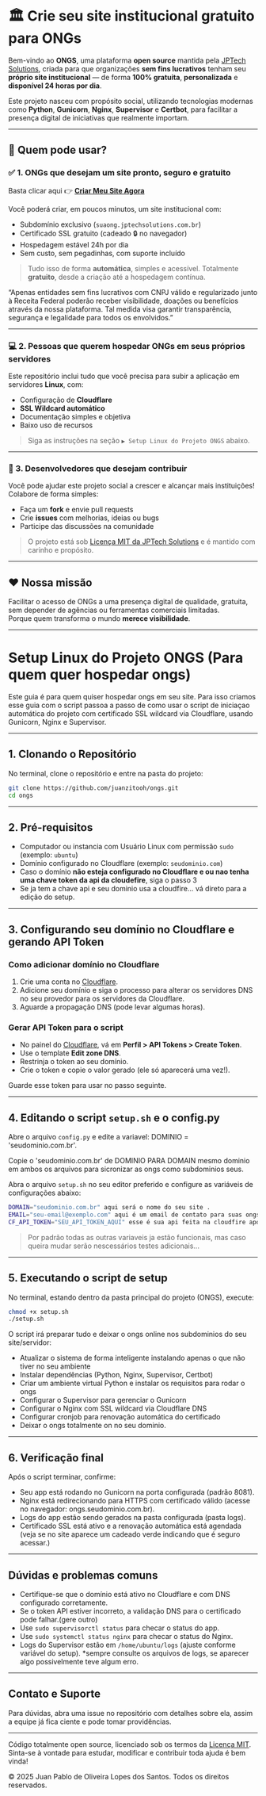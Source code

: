 # 🏛️ Crie seu site institucional gratuito para ONGs

Bem-vindo ao **ONGS**, uma plataforma **open source** mantida pela [JPTech Solutions](https://jptechsolutions.com.br), criada para que organizações **sem fins lucrativos** tenham seu **próprio site institucional** — de forma **100% gratuita**, **personalizada** e **disponível 24 horas por dia**.

Este projeto nasceu com propósito social, utilizando tecnologias modernas como **Python**, **Gunicorn**, **Nginx**, **Supervisor** e **Certbot**, para facilitar a presença digital de iniciativas que realmente importam.

---

## 👥 Quem pode usar?

### ✅ 1. ONGs que desejam um site pronto, seguro e gratuito

Basta clicar aqui 👉 [**Criar Meu Site Agora**](https://ongs.jptechsolutions.com.br/criar)

Você poderá criar, em poucos minutos, um site institucional com:

- Subdomínio exclusivo (`suaong.jptechsolutions.com.br`)
- Certificado SSL gratuito (cadeado 🔒 no navegador)
- Hospedagem estável 24h por dia
- Sem custo, sem pegadinhas, com suporte incluído

> Tudo isso de forma **automática**, simples e acessível. Totalmente **gratuito**, desde a criação até a hospedagem contínua.

“Apenas entidades sem fins lucrativos com CNPJ válido e regularizado junto à Receita Federal poderão receber visibilidade, doações ou benefícios através da nossa plataforma. Tal medida visa garantir transparência, segurança e legalidade para todos os envolvidos.”

---

### 💻 2. Pessoas que querem **hospedar ONGs em seus próprios servidores**

Este repositório inclui tudo que você precisa para subir a aplicação em servidores **Linux**, com:

- Configuração de **Cloudflare**
- **SSL Wildcard automático**
- Documentação simples e objetiva
- Baixo uso de recursos

> Siga as instruções na seção `▶️ Setup Linux do Projeto ONGS` abaixo.

---

### 🤝 3. Desenvolvedores que desejam contribuir

Você pode ajudar este projeto social a crescer e alcançar mais instituições!  
Colabore de forma simples:

- Faça um **fork** e envie pull requests
- Crie **issues** com melhorias, ideias ou bugs
- Participe das discussões na comunidade

> O projeto está sob [Licença MIT da JPTech Solutions](LICENSE) e é mantido com carinho e propósito.

---

## ❤️ Nossa missão

Facilitar o acesso de ONGs a uma presença digital de qualidade, gratuita, sem depender de agências ou ferramentas comerciais limitadas.  
Porque quem transforma o mundo **merece visibilidade**.

---


# Setup Linux do Projeto ONGS (Para quem quer hospedar ongs)

Este guia é para quem quiser hospedar ongs em seu site.
Para isso criamos esse guia com o script passoa a passo de como usar o  script de iniciaçao automática do projeto com certificado SSL wildcard via Cloudflare, usando Gunicorn, Nginx e Supervisor.

---

## 1. Clonando o Repositório

No terminal, clone o repositório e entre na pasta do projeto:

```bash
git clone https://github.com/juanzitooh/ongs.git
cd ongs
````

---

## 2. Pré-requisitos

* Computador ou instancia com Usuário Linux com permissão `sudo` (exemplo: `ubuntu`)
* Domínio configurado no Cloudflare (exemplo: `seudominio.com`)
* Caso o domínio **não esteja configurado no Cloudflare e ou nao tenha uma chave token da api da cloudefire**, siga o passo 3
* Se ja tem a chave api e seu dominio usa a cloudfire... vá direto para a edição do setup.
---

## 3. Configurando seu domínio no Cloudflare e gerando API Token

### Como adicionar domínio no Cloudflare

1. Crie uma conta no [Cloudflare](https://www.cloudflare.com/).
2. Adicione seu domínio e siga o processo para alterar os servidores DNS no seu provedor para os servidores da Cloudflare.
3. Aguarde a propagação DNS (pode levar algumas horas).

### Gerar API Token para o script

* No painel do [Cloudflare](https://www.cloudflare.com/), vá em **Perfil > API Tokens > Create Token**.
* Use o template **Edit zone DNS**.
* Restrinja o token ao seu domínio.
* Crie o token e copie o valor gerado (ele só aparecerá uma vez!).

Guarde esse token para usar no passo seguinte.

---

## 4. Editando o script `setup.sh` e o config.py



Abre o arquivo `config.py` e edite a variavel: DOMINIO = 'seudominio.com.br'.

Copie o 'seudominio.com.br' de DOMINIO PARA DOMAIN mesmo dominio em ambos os arquivos para sicronizar as ongs como subdominios seus.

Abra o arquivo `setup.sh` no seu editor preferido e configure as variáveis de configurações abaixo:

```bash
DOMAIN="seudominio.com.br" aqui será o nome do seu site .
EMAIL="seu-email@exemplo.com" aqui é um email de contato para suas ongs entrarem em contato.
CF_API_TOKEN="SEU_API_TOKEN_AQUI" esse é sua api feita na cloudfire após ela virar seu gerenciador dns.
```

> Por padrão todas as outras variaveis ja estão funcionais, mas caso queira mudar serão nescessários testes adicionais...

---

## 5. Executando o script de setup

No terminal, estando dentro da pasta principal do projeto (ONGS), execute:

```bash
chmod +x setup.sh
./setup.sh
```

O script irá preparar tudo e deixar o ongs online nos subdominios do seu site/servidor:

* Atualizar o sistema de forma inteligente instalando apenas o que não tiver no seu ambiente
* Instalar dependências (Python, Nginx, Supervisor, Certbot)
* Criar um ambiente virtual Python e instalar os requisitos para rodar o ongs
* Configurar o Supervisor para gerenciar o Gunicorn
* Configurar o Nginx com SSL wildcard via Cloudflare DNS
* Configurar cronjob para renovação automática do certificado
* Deixar o ongs totalmente on no seu dominio.

---

## 6. Verificação final

Após o script terminar, confirme:

* Seu app está rodando no Gunicorn na porta configurada (padrão 8081).
* Nginx está redirecionando para HTTPS com certificado válido (acesse no navegador: ongs.seudominio.com.br).
* Logs do app estão sendo gerados na pasta configurada (pasta logs).
* Certificado SSL está ativo e a renovação automática está agendada (veja se no site aparece um cadeado verde indicando que é seguro acessar.)

---

## Dúvidas e problemas comuns

* Certifique-se que o domínio está ativo no Cloudflare e com DNS configurado corretamente.
* Se o token API estiver incorreto, a validação DNS para o certificado pode falhar.(gere outro)
* Use `sudo supervisorctl status` para checar o status do app.
* Use `sudo systemctl status nginx` para checar o status do Nginx.
* Logs do Supervisor estão em `/home/ubuntu/logs` (ajuste conforme variável do setup).
*sempre consulte os arquivos de logs, se aparecer algo possivelmente teve algum erro.

---

## Contato e Suporte

Para dúvidas, abra uma issue no repositório com detalhes sobre ela, assim a equipe já fica ciente e pode tomar providências.

---

Código totalmente open source, licenciado sob os termos da [Licença MIT](LICENSE). Sinta-se à vontade para estudar, modificar e contribuir toda ajuda é bem vinda!

© 2025 Juan Pablo de Oliveira Lopes dos Santos. Todos os direitos reservados.